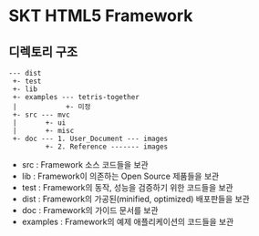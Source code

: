 SKT HTML5 Framework
===================

디렉토리 구조
-----------

	--- dist
	 +- test
	 +- lib
	 +- examples --- tetris-together
	 |            +- 미정
	 +- src --- mvc
	 |       +- ui
	 |       +- misc
	 +- doc --- 1. User_Document --- images
	         +- 2. Reference ------- images

* src : Framework 소스 코드들을 보관
* lib : Framework이 의존하는 Open Source 제품들을 보관
* test : Framework의 동작, 성능을 검증하기 위한 코드들을 보관
* dist : Framework의 가공된(minified, optimized) 배포판들을 보관
* doc : Framework의 가이드 문서를 보관
* examples : Framework의 예제 애플리케이션의 코드들을 보관

